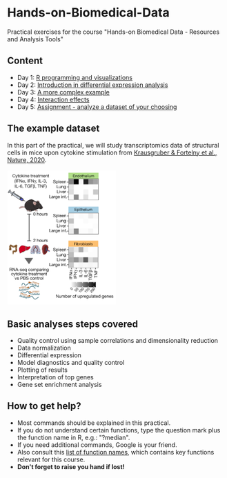 # Hands-on-Biomedical-Data
Practical exercises for the course "Hands-on Biomedical Data - Resources and Analysis Tools"

## Content
* Day 1: [R programming and visualizations](day1.md)
* Day 2: [Introduction in differential expression analysis](day2.md)
* Day 3: [A more complex example](day3.md)
* Day 4: [Interaction effects](day4.md)
* Day 5: [Assignment - analyze a dataset of your choosing](day5.md)


## The example dataset

In this part of the practical, we will study transcriptomics data of structural cells in mice upon cytokine stimulation from [Krausgruber & Fortelny et al., Nature, 2020](https://doi.org/10.1038/s41586-020-2424-4).
<br/>
<br/>
<img src="img/StructuralImmunity.png" width="50%">

## Basic analyses steps covered
* Quality control using sample correlations and dimensionality reduction
* Data normalization
* Differential expression
* Model diagnostics and quality control
* Plotting of results
* Interpretation of top genes
* Gene set enrichment analysis

## How to get help?
* Most commands should be explained in this practical.
* If you do not understand certain functions, type the question mark plus the function name in R, e.g.: "?median".
* If you need additional commands, Google is your friend. 
* Also consult this [list of function names](functions.md), which contains key functions relevant for this course.
* **Don't forget to raise you hand if lost!**